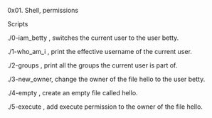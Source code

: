 0x01. Shell, permissions

Scripts

./0-iam_betty , switches the current user to the user betty.

./1-who_am_i , print the effective username of the current user.

./2-groups , print all the groups the current user is part of.

./3-new_owner, change the owner of the file hello to the user betty.

./4-empty , create an empty file called hello.

./5-execute , add execute permission to the owner of the file hello.
